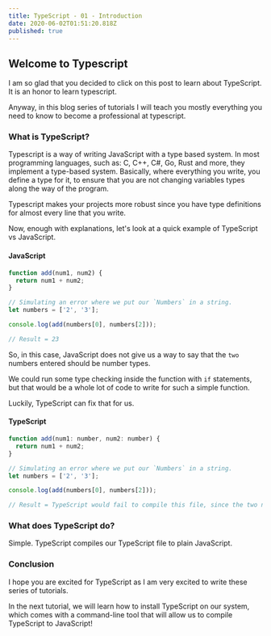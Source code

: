 ```yaml
---
title: TypeScript - 01 - Introduction
date: 2020-06-02T01:51:20.818Z
published: true
---
```

## Welcome to Typescript
I am so glad that you decided to click on this post to learn about TypeScript. It is an honor to learn typescript. 

Anyway, in this blog series of tutorials I will teach you mostly everything you need to know to become a professional at typescript.

### What is TypeScript?
Typescript is a way of writing JavaScript with a type based system. In most programming languages, such as: C, C++, C#, Go, Rust and more, they implement a type-based system. Basically, where everything you write, you define a type for it, to ensure that you are not changing variables types along the way of the program.

Typescript makes your projects more robust since you have type definitions for almost every line that you write. 

Now, enough with explanations, let's look at a quick example of TypeScript vs JavaScript. 

#### JavaScript
```js
function add(num1, num2) {
  return num1 + num2;
}

// Simulating an error where we put our `Numbers` in a string.
let numbers = ['2', '3'];

console.log(add(numbers[0], numbers[2]));

// Result = 23
```

So, in this case, JavaScript does not give us a way to say that  the `two` numbers entered should be number types. 

We could run some type checking inside the function with `if` statements, but that would be a whole lot of code to write for such a simple function. 

Luckily, TypeScript can fix that for us. 

#### TypeScript
```js
function add(num1: number, num2: number) {
  return num1 + num2;
}

// Simulating an error where we put our `Numbers` in a string.
let numbers = ['2', '3'];

console.log(add(numbers[0], numbers[2]));

// Result = TypeScript would fail to compile this file, since the two numbers we passed are not numbers, instead they are strings. 
```

### What does TypeScript do?
Simple. TypeScript compiles our TypeScript file to plain JavaScript. 

### Conclusion
I hope you are excited for TypeScript as I am very excited to write these series of tutorials. 

In the next tutorial, we will learn how to install TypeScript on our system, which comes with a command-line tool that will allow us to compile TypeScript to JavaScript! 
